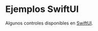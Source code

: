 # Ejemplos SwiftUI

Algunos controles disponibles en [SwiftUI](https://developer.apple.com/documentation/swiftui).
